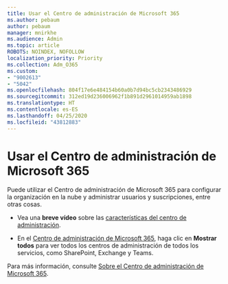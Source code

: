 ```yaml
---
title: Usar el Centro de administración de Microsoft 365
ms.author: pebaum
author: pebaum
manager: mnirkhe
ms.audience: Admin
ms.topic: article
ROBOTS: NOINDEX, NOFOLLOW
localization_priority: Priority
ms.collection: Adm_O365
ms.custom:
- "9002613"
- "5042"
ms.openlocfilehash: 804f17e6e484154b60a0b7d94bc5cb2343486929
ms.sourcegitcommit: 312ed19d236006962f1b891d2961014959ab1898
ms.translationtype: HT
ms.contentlocale: es-ES
ms.lasthandoff: 04/25/2020
ms.locfileid: "43812883"
---
```

# <a name="using-the-microsoft-365-admin-center"></a>Usar el Centro de administración de Microsoft 365

Puede utilizar el Centro de administración de Microsoft 365 para configurar la organización en la nube y administrar usuarios y suscripciones, entre otras cosas.

- Vea una **breve vídeo** sobre las [características del centro de administración](https://www.microsoft.com/videoplayer/embed/RWfvDL).

- En el [Centro de administración de Microsoft 365](https://admin.microsoft.com/AdminPortal/Home#/homepage), haga clic en **Mostrar todos** para ver todos los centros de administración de todos los servicios, como SharePoint, Exchange y Teams.

Para más información, consulte [Sobre el Centro de administración de Microsoft 365](https://docs.microsoft.com/microsoft-365/admin/admin-overview/about-the-admin-center).
